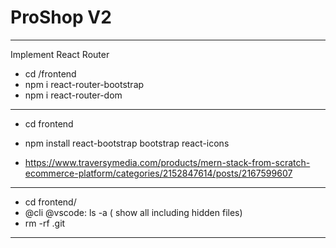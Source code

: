 # ProShop V2

<hr>

Implement React Router

- cd /frontend
- npm i react-router-bootstrap
- npm i react-router-dom

<hr>

- cd frontend
- npm install react-bootstrap bootstrap react-icons

- https://www.traversymedia.com/products/mern-stack-from-scratch-ecommerce-platform/categories/2152847614/posts/2167599607

<hr>

- cd frontend/
- @cli @vscode: ls -a ( show all including hidden files)
- rm -rf .git

<hr>
